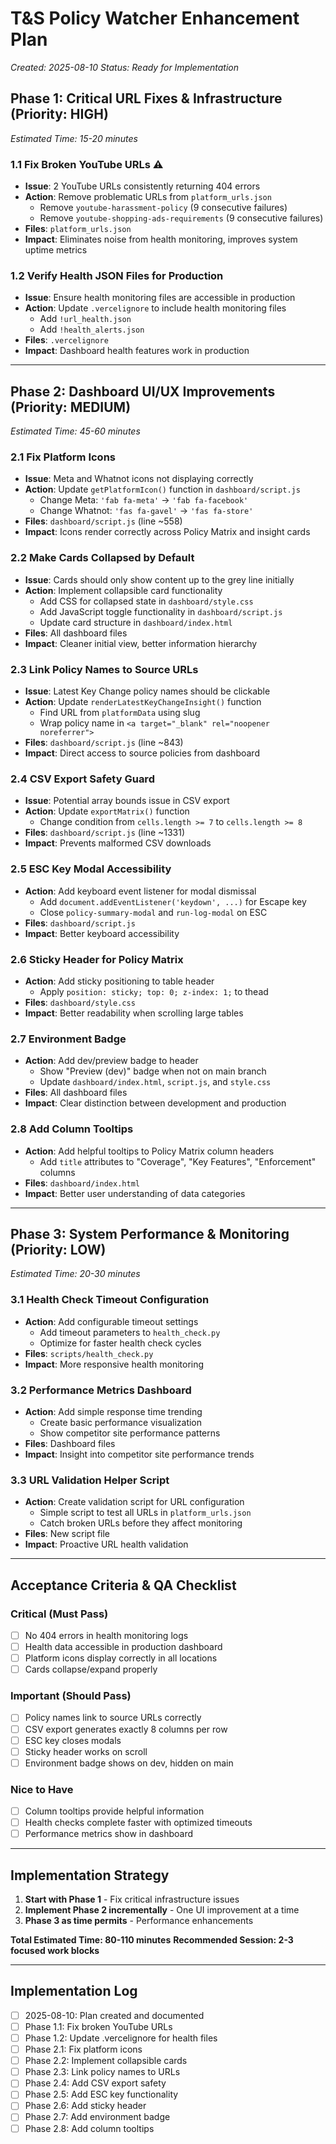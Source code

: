 # T&S Policy Watcher Enhancement Plan

*Created: 2025-08-10*
*Status: Ready for Implementation*

## **Phase 1: Critical URL Fixes & Infrastructure (Priority: HIGH)**
*Estimated Time: 15-20 minutes*

### 1.1 Fix Broken YouTube URLs ⚠️
- **Issue**: 2 YouTube URLs consistently returning 404 errors
- **Action**: Remove problematic URLs from `platform_urls.json`
  - Remove `youtube-harassment-policy` (9 consecutive failures)
  - Remove `youtube-shopping-ads-requirements` (9 consecutive failures)
- **Files**: `platform_urls.json`
- **Impact**: Eliminates noise from health monitoring, improves system uptime metrics

### 1.2 Verify Health JSON Files for Production
- **Issue**: Ensure health monitoring files are accessible in production
- **Action**: Update `.vercelignore` to include health monitoring files
  - Add `!url_health.json`
  - Add `!health_alerts.json`
- **Files**: `.vercelignore`
- **Impact**: Dashboard health features work in production

---

## **Phase 2: Dashboard UI/UX Improvements (Priority: MEDIUM)**
*Estimated Time: 45-60 minutes*

### 2.1 Fix Platform Icons
- **Issue**: Meta and Whatnot icons not displaying correctly
- **Action**: Update `getPlatformIcon()` function in `dashboard/script.js`
  - Change Meta: `'fab fa-meta'` → `'fab fa-facebook'`
  - Change Whatnot: `'fas fa-gavel'` → `'fas fa-store'`
- **Files**: `dashboard/script.js` (line ~558)
- **Impact**: Icons render correctly across Policy Matrix and insight cards

### 2.2 Make Cards Collapsed by Default
- **Issue**: Cards should only show content up to the grey line initially
- **Action**: Implement collapsible card functionality
  - Add CSS for collapsed state in `dashboard/style.css`
  - Add JavaScript toggle functionality in `dashboard/script.js`
  - Update card structure in `dashboard/index.html`
- **Files**: All dashboard files
- **Impact**: Cleaner initial view, better information hierarchy

### 2.3 Link Policy Names to Source URLs
- **Issue**: Latest Key Change policy names should be clickable
- **Action**: Update `renderLatestKeyChangeInsight()` function
  - Find URL from `platformData` using slug
  - Wrap policy name in `<a target="_blank" rel="noopener noreferrer">`
- **Files**: `dashboard/script.js` (line ~843)
- **Impact**: Direct access to source policies from dashboard

### 2.4 CSV Export Safety Guard
- **Issue**: Potential array bounds issue in CSV export
- **Action**: Update `exportMatrix()` function
  - Change condition from `cells.length >= 7` to `cells.length >= 8`
- **Files**: `dashboard/script.js` (line ~1331)
- **Impact**: Prevents malformed CSV downloads

### 2.5 ESC Key Modal Accessibility
- **Action**: Add keyboard event listener for modal dismissal
  - Add `document.addEventListener('keydown', ...)` for Escape key
  - Close `policy-summary-modal` and `run-log-modal` on ESC
- **Files**: `dashboard/script.js`
- **Impact**: Better keyboard accessibility

### 2.6 Sticky Header for Policy Matrix
- **Action**: Add sticky positioning to table header
  - Apply `position: sticky; top: 0; z-index: 1;` to thead
- **Files**: `dashboard/style.css`
- **Impact**: Better readability when scrolling large tables

### 2.7 Environment Badge
- **Action**: Add dev/preview badge to header
  - Show "Preview (dev)" badge when not on main branch
  - Update `dashboard/index.html`, `script.js`, and `style.css`
- **Files**: All dashboard files
- **Impact**: Clear distinction between development and production

### 2.8 Add Column Tooltips
- **Action**: Add helpful tooltips to Policy Matrix column headers
  - Add `title` attributes to "Coverage", "Key Features", "Enforcement" columns
- **Files**: `dashboard/index.html`
- **Impact**: Better user understanding of data categories

---

## **Phase 3: System Performance & Monitoring (Priority: LOW)**
*Estimated Time: 20-30 minutes*

### 3.1 Health Check Timeout Configuration
- **Action**: Add configurable timeout settings
  - Add timeout parameters to `health_check.py`
  - Optimize for faster health check cycles
- **Files**: `scripts/health_check.py`
- **Impact**: More responsive health monitoring

### 3.2 Performance Metrics Dashboard
- **Action**: Add simple response time trending
  - Create basic performance visualization
  - Show competitor site performance patterns
- **Files**: Dashboard files
- **Impact**: Insight into competitor site performance trends

### 3.3 URL Validation Helper Script
- **Action**: Create validation script for URL configuration
  - Simple script to test all URLs in `platform_urls.json`
  - Catch broken URLs before they affect monitoring
- **Files**: New script file
- **Impact**: Proactive URL health validation

---

## **Acceptance Criteria & QA Checklist**

### **Critical (Must Pass)**
- [ ] No 404 errors in health monitoring logs
- [ ] Health data accessible in production dashboard
- [ ] Platform icons display correctly in all locations
- [ ] Cards collapse/expand properly

### **Important (Should Pass)**  
- [ ] Policy names link to source URLs correctly
- [ ] CSV export generates exactly 8 columns per row
- [ ] ESC key closes modals
- [ ] Sticky header works on scroll
- [ ] Environment badge shows on dev, hidden on main

### **Nice to Have**
- [ ] Column tooltips provide helpful information
- [ ] Health checks complete faster with optimized timeouts
- [ ] Performance metrics show in dashboard

---

## **Implementation Strategy**
1. **Start with Phase 1** - Fix critical infrastructure issues
2. **Implement Phase 2 incrementally** - One UI improvement at a time
3. **Phase 3 as time permits** - Performance enhancements

**Total Estimated Time: 80-110 minutes**
**Recommended Session: 2-3 focused work blocks**

---

## **Implementation Log**
- [ ] 2025-08-10: Plan created and documented
- [ ] Phase 1.1: Fix broken YouTube URLs
- [ ] Phase 1.2: Update .vercelignore for health files
- [ ] Phase 2.1: Fix platform icons
- [ ] Phase 2.2: Implement collapsible cards
- [ ] Phase 2.3: Link policy names to URLs
- [ ] Phase 2.4: Add CSV export safety
- [ ] Phase 2.5: Add ESC key functionality
- [ ] Phase 2.6: Add sticky header
- [ ] Phase 2.7: Add environment badge
- [ ] Phase 2.8: Add column tooltips